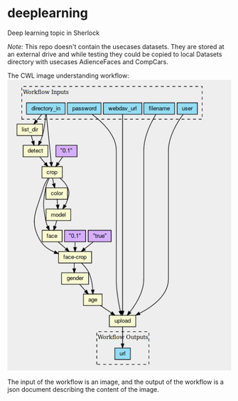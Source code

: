 # deeplearning
Deep learning topic in Sherlock 

*Note:* This repo doesn't contain the usecases datasets. They are stored at an external drive and while testing they could be copied to local Datasets directory with usecases AdienceFaces and CompCars.

The CWL image understanding workflow: ![here](images/cwl_workflow.png)

The input of the workflow is an image, and the output of the workflow is a json document describing the content of the image.
